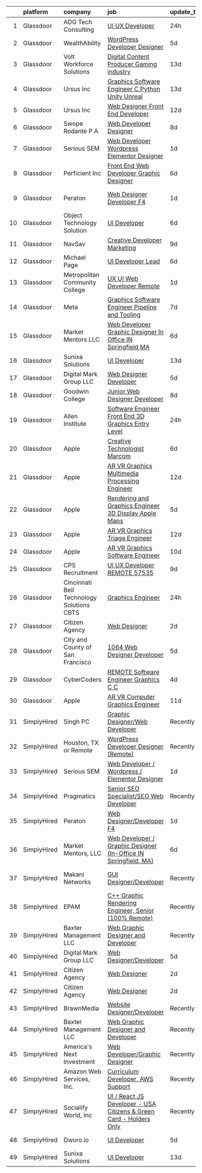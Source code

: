 

|    | platform    | company                                    | job                                                                                                                                                                                                                                                                                                                                                                                                                                                                                                                                                                                                                                                                                                                                                                                                                                                                                                                                                                                                                                                                                                                                                                                                                                                                                                                                                                                                                                                                                   | update_time   | location                 |
|---:|:------------|:-------------------------------------------|:--------------------------------------------------------------------------------------------------------------------------------------------------------------------------------------------------------------------------------------------------------------------------------------------------------------------------------------------------------------------------------------------------------------------------------------------------------------------------------------------------------------------------------------------------------------------------------------------------------------------------------------------------------------------------------------------------------------------------------------------------------------------------------------------------------------------------------------------------------------------------------------------------------------------------------------------------------------------------------------------------------------------------------------------------------------------------------------------------------------------------------------------------------------------------------------------------------------------------------------------------------------------------------------------------------------------------------------------------------------------------------------------------------------------------------------------------------------------------------------|:--------------|:-------------------------|
|  1 | Glassdoor   | ADG Tech Consulting                        | [UI UX Developer](https://www.glassdoor.com/partner/jobListing.htm?pos=122&ao=1136043&s=58&guid=000001831bf2faf998ea0a15e48a85a5&src=GD_JOB_AD&t=SR&vt=w&ea=1&cs=1_ae80e460&cb=1662621252695&jobListingId=1008123459882&jrtk=3-0-1gcdv5uphgri4801-1gcdv5uq8grhv800-0cf983c472109c0b-)                                                                                                                                                                                                                                                                                                                                                                                                                                                                                                                                                                                                                                                                                                                                                                                                                                                                                                                                                                                                                                                                                                                                                                                                 | 24h           | Remote                   |
|  2 | Glassdoor   | WealthAbility                              | [WordPress Developer   Designer](https://www.glassdoor.com/partner/jobListing.htm?pos=124&ao=1136043&s=58&guid=000001831bf2faf998ea0a15e48a85a5&src=GD_JOB_AD&t=SR&vt=w&ea=1&cs=1_abcb7858&cb=1662621252695&jobListingId=1008114828541&jrtk=3-0-1gcdv5uphgri4801-1gcdv5uq8grhv800-884eac3cb525320d-)                                                                                                                                                                                                                                                                                                                                                                                                                                                                                                                                                                                                                                                                                                                                                                                                                                                                                                                                                                                                                                                                                                                                                                                  | 5d            | Tempe, AZ                |
|  3 | Glassdoor   | Volt Workforce Solutions                   | [Digital Content Producer Gaming industry](https://www.glassdoor.com/partner/jobListing.htm?pos=113&ao=1110586&s=58&guid=000001831bf2faf998ea0a15e48a85a5&src=GD_JOB_AD&t=SR&vt=w&ea=1&cs=1_bf31c8e2&cb=1662621252694&jobListingId=1008094475593&cpc=B101C867B3EF2D75&jrtk=3-0-1gcdv5uphgri4801-1gcdv5uq8grhv800-2bce4f0595faaa95--6NYlbfkN0Dw5YS5k2p9urruc14icYN1MKKvJIN3Kd2XbyQRMSdz9Vq1-T5-D1XBTngNFaA8imZC99fAmi4yc9ZgG-uVQ87TXHMqtyGsnrztuPbyDs_72XCGulqEuxmZtrcVVjnM5_He4PP2dLJV-EXURe5RD43qkcCc3ceUlE0Ys6tHfDjVoDSGxzVvBtzsrzzhXH91cMtVmPzAahFkIglPLidTlNlAFQyaRxlZoOtS-f61dwRVtsgGjFaF-Aljz5QYME_kZoT63NWOWGraKPA5BpG0W2NrmbCR5iW4SC7Iwqrb9eQTHie_cUTaAeGM98WNeKaDnhRfuhMJLVEBs2yPL2CkWn1ncqTbvCt6CgdzfoonXiUeZ-roL-YkyrrGys24UoklZl5pJcGSDVIi56y8l096AUHz2bpFneer2eRgwbo3nnfP5cpEMJJBMUG8SWmg6DqiG33RYg6hVTVGuDkbcZvIfr46qSdrDmXlI0EOfGl4O1fz02r73k9Qh7rSXM_es0KmRNf-TRkHH3k8OLhTQDCnIdgSd06zKpSITDt4gxtFQikyPI3QorMep7LOYoMLkLgcW07HtFU_UiA5ZQ%3D%3D)                                                                                                                                                                                                                                                                                                                                                                                                                                                                                                                       | 13d           | Foothill Ranch, CA       |
|  4 | Glassdoor   | Ursus  Inc                                 | [Graphics Software Engineer   C   Python Unity Unreal](https://www.glassdoor.com/partner/jobListing.htm?pos=116&ao=1110586&s=58&guid=000001831bf2faf998ea0a15e48a85a5&src=GD_JOB_AD&t=SR&vt=w&ea=1&cs=1_3c2b935b&cb=1662621252694&jobListingId=1008094033133&cpc=334ABAF5D42DC775&jrtk=3-0-1gcdv5uphgri4801-1gcdv5uq8grhv800-a503bf67493adf7c--6NYlbfkN0CT8vBT9H5mqECx2dfLV_FONLPDKpIRssxVwtj05Tmm4rA5I0VNOPdM1oYsK66ov5ozRYF8l6lSbj2w8mnkxNtzPvq4xrxWyHAas6Dg1kdrUOgJv2YyZkHQbFM2OivhpugmqZ5om6MWAcpLRyZ6gIQlFMLi08SCGusRRvhDyvVeMX8DUUTJXmTx6nw7SsSZdq8Nt-8KK_5o4vH15EibFmTTp8ytDggw_ewlPkDrXh-xoNpk42rGPX8WrmLj9WET0I6dPhj6yNieG23cgjyuYrAZTWgA_m_BaYOpu9d7djE9YsxGZkkraPINNrJ6scFPNkbMRvgGsS-qsSSUFneYLkAQ5qWjDjR8zvg9r-eSTAiaxH5KmWtjRTFXrkE8Tn1BqkIRrEyaz29yWwzEmQPYB09daJUZZ61od8kUYjjiOiD1Ws78nArJeRWIWITuf2oHI5q0TH_sDWg5uzmCHNfg8BkolmWD5n9dqjcMWsXCdv3z2Tvckb9SlQqE4JWq8yZAKKkFiNT4FtPa96YMyz1lb_MInoO-iNP7qrRQsZP6V3F8eMyxGt-HyjdQyhbnGjN8NItSdZ4G0pCQ01xLwzSBZck4cOPd8pfU49qgvVnq9ZgR03L1FMJjH_G4eU240gOAkkEx29VbVQQjGh5dxrM4RP-N0a8ZYKf9kx2Z4GxIQqvuILWMGmHHE2w2l5Lzzm7t0rUNfwMKbVWPUCxz6kRiLsN2d7BgD0Apfswstm7iWoYALvsrWiKA9q4zntv79GRcePLMGSuQE2hQyK2uv4C15yHkiCKWcaSj9Giwk6cKLkqz4x3izzVSg-9uXKR_76jUft-bigIx9oRwz4a1oZ4WplDEb9tQ7OHW9h_KRyuCI4bm7vdxeK4pEUXRwBZxN9tr1giYJ--aepQinXrhrhuv3YKAF3Kkh1YLZ3FD-3wAMQjefpVHL1IMfeeIGfsrXEjKO05kL5lrimr7k4Q7jSdX-54qt9ScW4Kn7JdGE9g66EW65Of90i1ZS89N)                                                                       | 13d           | Redmond, WA              |
|  5 | Glassdoor   | Ursus  Inc                                 | [Web Designer   Front End Developer](https://www.glassdoor.com/partner/jobListing.htm?pos=110&ao=1110586&s=58&guid=000001831bf2faf998ea0a15e48a85a5&src=GD_JOB_AD&t=SR&vt=w&ea=1&cs=1_dfee49cf&cb=1662621252693&jobListingId=1008097361956&cpc=2CAED5C921A5F994&jrtk=3-0-1gcdv5uphgri4801-1gcdv5uq8grhv800-0ea09b14e2348c5f--6NYlbfkN0CT8vBT9H5mqECx2dfLV_FONLPDKpIRssxVwtj05Tmm4rA5I0VNOPdM1oYsK66ov5pqYS3gXk2ozh0lVEZwzGOqZs8rlCBef2uQoy630wv6aUBqB1D9vjbSnni5WCVaS2e0KhCWi_8-XMv97hUEg7H9r8pKMO8klnwzDsU9mPVyqE5wVDnTov1Pu_UnRYhnE0_Osqvwl8WORWgB_kOjxQQLPQWG-NWIcptfTftC_xvyt1c40uobZ403OrjOg5_p8zqz3cLzwrnHTjqWeFEhkd7FYyVcjiJCMFkVznphRmtkhKbL2ZU9aWVWUjChbdkFdlAiu4tIvv-tEhlvNaragy1ZQhsvGhOC5anf8D4yfIGDJbK-bmh5xwt1uscED6ao3EPCxdfHKv4RZ6Q3-m_MTe1dE6Nugv26rrW9yIa8ooHEPIgJzYTeC7TeJ6xGxEjr0Q_LC6p6H5q3S5tqAKobaBFAUOLFzaYkqfJ-VNs5eNHTfB1WsUD5ia1ZgbUK2zEd-m4ap-rwun60t1pv3xzL13onTto5C4-wxcg4cJxPfpU2b5lR1iYVrawox8zTYw37fXw0VYwgWQTts1cKl9tO45lAPRjheWyaYOoT2m21i79DwoQveFxCvZUpmICAs-hacIqdSLMkJt7kBmoQyv1xkGfv5GiWPPUTs6mBQppcDF_fxMFG5xIVEgYLmr8j780f77DGgFfsp5TXg-5RvkWWeT__FXloy2mM1eF-vYFsRlxIzjIwOe6b8QB_8jgkHXqmR1s65V4pPrfhm6QaBvCAAJ0xyhrjbggs_1uTXy0uNJpOkTCbKvDJHXpM_lEaB83VTr98TiDHX4xbxLoaWFqtoGJW4CFGPeUiJQIN58LhkDt1bCam1A0853ylqXVwukpy-0_ZIjWMto38Nqa4PKkXsgxSIXJJc0XqWUnF8wAR95HAbYpbZQ83WNWX_O4s-SSMV8FxsGrEQx2-2SI3kwJ-Cay5nG-Ru7HBTwU9UT7UopbAzzY-GSOmJuRh)                                                                                         | 12d           | Brisbane, CA             |
|  6 | Glassdoor   | Swope  Rodante P A                         | [Web Developer Designer](https://www.glassdoor.com/partner/jobListing.htm?pos=121&ao=1136043&s=58&guid=000001831bf2faf998ea0a15e48a85a5&src=GD_JOB_AD&t=SR&vt=w&ea=1&cs=1_558af6c9&cb=1662621252695&jobListingId=1008103901001&jrtk=3-0-1gcdv5uphgri4801-1gcdv5uq8grhv800-10de664c6e2df13b-)                                                                                                                                                                                                                                                                                                                                                                                                                                                                                                                                                                                                                                                                                                                                                                                                                                                                                                                                                                                                                                                                                                                                                                                          | 8d            | Tampa, FL                |
|  7 | Glassdoor   | Serious SEM                                | [Web Developer   Wordpress   Elementor Designer](https://www.glassdoor.com/partner/jobListing.htm?pos=114&ao=1136043&s=58&guid=000001831bf2faf998ea0a15e48a85a5&src=GD_JOB_AD&t=SR&vt=w&ea=1&cs=1_7bc8061b&cb=1662621252694&jobListingId=1008120875633&jrtk=3-0-1gcdv5uphgri4801-1gcdv5uq8grhv800-47c965003bdd69a0-)                                                                                                                                                                                                                                                                                                                                                                                                                                                                                                                                                                                                                                                                                                                                                                                                                                                                                                                                                                                                                                                                                                                                                                  | 1d            | Remote                   |
|  8 | Glassdoor   | Perficient  Inc                            | [Front End Web Developer Graphic Designer](https://www.glassdoor.com/partner/jobListing.htm?pos=127&ao=1136043&s=58&guid=000001831bf2faf998ea0a15e48a85a5&src=GD_JOB_AD&t=SR&vt=w&cs=1_51ac9c69&cb=1662621252695&jobListingId=1008109861772&jrtk=3-0-1gcdv5uphgri4801-1gcdv5uq8grhv800-44aef0c6333c1e32-)                                                                                                                                                                                                                                                                                                                                                                                                                                                                                                                                                                                                                                                                                                                                                                                                                                                                                                                                                                                                                                                                                                                                                                             | 6d            | Saint Louis, MO          |
|  9 | Glassdoor   | Peraton                                    | [Web Designer Developer F4](https://www.glassdoor.com/partner/jobListing.htm?pos=126&ao=1136043&s=58&guid=000001831bf2faf998ea0a15e48a85a5&src=GD_JOB_AD&t=SR&vt=w&cs=1_7135cb5e&cb=1662621252695&jobListingId=1008120923363&jrtk=3-0-1gcdv5uphgri4801-1gcdv5uq8grhv800-d5bd3d771386e28f-)                                                                                                                                                                                                                                                                                                                                                                                                                                                                                                                                                                                                                                                                                                                                                                                                                                                                                                                                                                                                                                                                                                                                                                                            | 1d            | Stennis Space Center, MS |
| 10 | Glassdoor   | Object Technology Solution                 | [UI Developer](https://www.glassdoor.com/partner/jobListing.htm?pos=119&ao=1136043&s=58&guid=000001831bf2faf998ea0a15e48a85a5&src=GD_JOB_AD&t=SR&vt=w&cs=1_1a1de7bd&cb=1662621252694&jobListingId=1008112764613&jrtk=3-0-1gcdv5uphgri4801-1gcdv5uq8grhv800-dd204f09d5632003-)                                                                                                                                                                                                                                                                                                                                                                                                                                                                                                                                                                                                                                                                                                                                                                                                                                                                                                                                                                                                                                                                                                                                                                                                         | 6d            | Remote                   |
| 11 | Glassdoor   | NavSav                                     | [Creative Developer   Marketing](https://www.glassdoor.com/partner/jobListing.htm?pos=104&ao=1110586&s=58&guid=000001831bf2faf998ea0a15e48a85a5&src=GD_JOB_AD&t=SR&vt=w&ea=1&cs=1_c5f05371&cb=1662621252692&jobListingId=1008101583321&cpc=AA718BBA0476CE1A&jrtk=3-0-1gcdv5uphgri4801-1gcdv5uq8grhv800-3ef4b27837961961--6NYlbfkN0BvAdlA35CjkOTzb4w1kkSC-vTwJamGQa4qaPCWn-0njweHi_B-CtuKQhiA94M5OE-XjNhf22KnVp00kgckhjWxzGyV97h7v8x36p5wKdZlOjwGZGaqaaH8DYNMeM34HY9t9Z5J26lOJ85UEHLGvZFDJOe_8KgJLhnklUUMm79Fgw-wQMJzYni-FeIqV5Svyi_1ZjE_mxETfR2qp4i-PiUDiAz8y9BFsxOfX0BmecMnmGFBamzhbjmqf2dPmw1l79Q2jskoL_2S0v1vj9ya7N4qk_SrxDKBo0fVoZmW7ePLDAD3GdUGszANLAbQ05GncZJuyIJlBujMr80tDbLfnk1D3xqGv9XOqrzXecChkSXAxfrhTm2kAVX0mjPvOLxhcFifW-gMMULVxDfFPMgdd6BQ7SFH9DXDzsVQu4GeD1kwsu5lrUbaArlFTc_FoiDCfxlLqe1Dh3OSUN-e7a8bbgR6E90iFW0N7UAkvOyl1O1lN3Eut2BN0GUDcvIQRjTO4o88EsRv5sEHMFOpuRdZC_SHT3xedwblprlk1iNef08Fvp8iLdOs6RT0GJryX1eC8zMhTu3jm4oYMhlKKYiOsHll1kBuQHjVy-g%3D)                                                                                                                                                                                                                                                                                                                                                                                                                                                                                                               | 9d            | Beaumont, TX             |
| 12 | Glassdoor   | Michael Page                               | [UI Developer Lead](https://www.glassdoor.com/partner/jobListing.htm?pos=117&ao=1110586&s=58&guid=000001831bf2faf998ea0a15e48a85a5&src=GD_JOB_AD&t=SR&vt=w&cs=1_590948ec&cb=1662621252694&jobListingId=1008109279657&cpc=8795CF9063CD573D&jrtk=3-0-1gcdv5uphgri4801-1gcdv5uq8grhv800-5f2f3b0b5bf98ab6--6NYlbfkN0BR3ykMnr3Vw97HK5IC0i9Uo32NXohanwqRY-CI8z69bl4xOa6Yve6w6NlWd53uNOcGYslbO7Qa9GiaDSDYRLgOq_4KuxWOMyEl6iTP4qT0-9U6Dveahk0W72vhDhEzAzGkxnsTtYyW75p0kBDnFM3gCLbyHC_iHlpOqf7tjfDnzTS4nOsd1wdXFt2U0a4FdpsraxjnwAP5LbvfuuY85ht_R93yen1-ie8MwdnZOJXP4Qi6Vr70uQAzNwHap44VJovSx1WAPO6xA9qgA9BtWH1TGwp4aMgZabnJRBUXbPcD3aReSdse1dKcoA4NVNjsWT5p42wcS9ML57APLdtLbXvEVCxcxxIpFMpvNEMvA-J_QfTuP_06R85vrrck4ibllxgMuHOkZClI5vZqte4QKoM7-X1gVm9y8K8ixV9jApwOhHXJ1huFZ4cFJx61IBd3invuGYupgEDFgeNj5dGUSQseQIkmMqSWwa6sy47CujOK2Bv-FD6QwNWr-fnXU0xO9AnNRD7aM0Esb842E0j9QJZ3dmuIxy_4UJBsv6qD0v01JKSccjIjy0nYyrbfo502dZ-YOWwP2jfUKVe2ExXRH2z9vTGFclsEsgRdTx8VcM8pUbz34gNfRIE_gEygMQJITZksB2R_-Nm-5EhBqK4urHVFzrBAffgWSkRw8D7YKPSU8uwkDg96-XKzoBmjb-tGejXjK8LzBnAr1bUEFxM0CDS5JnY7xicEhF1TcdmRYAMgXDuxhmE3n0_CdW5u2j4-BB-8ITAF8cXq1OGbCCnZdtxxqSf2AkBbK00ryDcWpMJqnyajCeuAuY1ju9eJyBsqw0_3rDMLXw6Npi0MV7XPSU8ei4EULD0JpmQooFc9B-V54ApdPZdhvaFNYGpLKAlWfSc7gTR4mKu_GkAVRCuu085ByuFIan3lcdeUgCjZ_xiQmyL4AroiUHtRM59BflEJF3G_sbeIyCMPdwpfaYZiqUCj5vQcqP0EzWqaIMOv2JBmh7x41B-EP6Te)                                                                                                               | 6d            | New York, NY             |
| 13 | Glassdoor   | Metropolitan Community College             | [UX   UI Web Developer    Remote ](https://www.glassdoor.com/partner/jobListing.htm?pos=129&ao=1136043&s=58&guid=000001831bf2faf998ea0a15e48a85a5&src=GD_JOB_AD&t=SR&vt=w&cs=1_40fc8e0a&cb=1662621252695&jobListingId=1008120799626&jrtk=3-0-1gcdv5uphgri4801-1gcdv5uq8grhv800-cc479704189e3d4f-)                                                                                                                                                                                                                                                                                                                                                                                                                                                                                                                                                                                                                                                                                                                                                                                                                                                                                                                                                                                                                                                                                                                                                                                     | 1d            | Omaha, NE                |
| 14 | Glassdoor   | Meta                                       | [Graphics Software Engineer   Pipeline and Tooling](https://www.glassdoor.com/partner/jobListing.htm?pos=103&ao=1110586&s=58&guid=000001831bf2faf998ea0a15e48a85a5&src=GD_JOB_AD&t=SR&vt=w&cs=1_27a4d989&cb=1662621252692&jobListingId=1008107989384&cpc=AF1E4A3695F490BE&jrtk=3-0-1gcdv5uphgri4801-1gcdv5uq8grhv800-ee0e87e82fc8eaa6--6NYlbfkN0DYl4UJW4r1Vl7FEn6T9F-rD9lpC-0oMJVSiWjK_MGUd8e8cHXcpv6KPyjLHZEfqkXwCrjci5IV6QrL7JzV9jLLZ77nbnTaVImrYMFdkWMvJL2c-8E8Q4CZ15329dj-MuyrGDJlP5H0RbBsrMDRyxgxHEvMrO0fEqySqT2mcxooYilKIFaeu-GJWYOp55U8N36cXzCH34TBJeHepkEtTY1yAMX95N5-TF7MIKtJiGZQLuhXF8zFd03H_41AtlopiuTwBoluQ-9CEiQB2PyNXjGPQ-W87NZ7Q__PZ6krBb0G-8UJLDzC5kIBFiY3MaxfXKUQfk6Koidc_27dkDii-V6Krssl_iD-Fuos_8cBo4pMmyQ9XkgRRH3zUI8KFXLfWSYpDFhq-DWEqerWv5SnwIbpDoab47Y24rN6KASPsT3qUVA-OVDe7dsJ6rOohkITqayuFnhWOuZf0sTaQJj02N4TC31V1R1mMwoNFLeiZJ9amUTRpss3CUrO-GDEPsWSPDsuDbTPgltfZNw1FGShM0BV3RDpYiEYEKfCVCG1pnE7ea_QWmKq13EPX9ygeCWCBDN4BTapbTAWxrEsUaXJiEyTCKXPaN8y4_sUWNgBkWzq025uH8t25wMMXr10oGTDtjSIjpbUp6BaPpyoCGhh2JfAAMWnygjE2ptU7tly6jwjfvVuyryypb8VgWKkPn6TGgwwpP3_fpxqf0jAEuqRz0RuCV3yGBtt0Wu9UJHDq1mjWnUsv6G8759NeATfZgpPv6YrgA8h7yFrs102EGX3raCpAjonwnuv-UzgqLmRQr2zPgMT1uQ2_F_pHf0sLIAj7YnVruG-xZJZVPdHur3ik_We5KYubKy1sUogCVZm5qoDGxUq1YxSXz18wI3SCrtk080B7ibb5R3WL2A9esv3HAnKq6xY7t4Cvz909WFUGjz04CatTnZZw0n0qKC44Kq4UN4nmUVe_YS_foEnHfcZH_5qw-YkBtJBmXEPbaqs5QcYrukkoS2wV0qETAfmz_zQPpkOUP3Zdi4gh43CYYv7vY3iksHxGWbZaW2_2tznluuzOdXk6n_sTqzlaz4k9JVpvjA%3D) | 7d            | Remote                   |
| 15 | Glassdoor   | Market Mentors  LLC                        | [Web Developer   Graphic Designer  In Office IN Springfield  MA ](https://www.glassdoor.com/partner/jobListing.htm?pos=101&ao=1110586&s=58&guid=000001831bf2faf998ea0a15e48a85a5&src=GD_JOB_AD&t=SR&vt=w&ea=1&cs=1_cc986db0&cb=1662621252692&jobListingId=1008111288282&cpc=38DF628828D1AE85&jrtk=3-0-1gcdv5uphgri4801-1gcdv5uq8grhv800-a69e8f9edaa7370c--6NYlbfkN0DrgQq5ECBajiuqohNCSf6c7_2Cek-sBUhiO2bmmkiCIcpzLyXLzEAo_itrRzeSh_cWpy7BT4bN57ryTfdnWo0gWGaocdBLo3L4E08-ygdD9TDyaXhHptLZmoAT3Vg8wSELq80bb9aRGRnwRMKNLwkwVsvZnKz3KHQP4Mix_zEqQZUuuLUoMaIf60fEZYRLl5GaXb0M4Y739WQ84_SNwOSk7qXwyzTIH_RJMgrOkHQOhYLXKa__rhFI_j3WnR8Pd4JveJ4pGQ6hUVGyEj3r5J-LYDs413B0jo8pp6UFUbRKFhWLiDfkqyW3qTjSkn1x5BoF9h6bvYLLWjc_QekI4RAf3iTn_iwE7mmLVnICvoHEEe-nwy4ywNrR-SWYBOIFxhdzbokneMGSGLqybq2DWU4AcUtzAa3FCqYdb-YtDJVO1p94w9raix4OyQVSz2SjeGxoTexiPVGQew2NQMnQ2CdrTgAdiWfcjkar4Gnf10Y6Q79AFmjUvjKsA15iNwDBwcLOg11WArG8mh8-OTDLI5rp)                                                                                                                                                                                                                                                                                                                                                                                                                                                                                                                                                            | 6d            | Hartford, CT             |
| 16 | Glassdoor   | Sunixa Solutions                           | [UI Developer](https://www.glassdoor.com/partner/jobListing.htm?pos=118&ao=1136043&s=58&guid=000001831bf2faf998ea0a15e48a85a5&src=GD_JOB_AD&t=SR&vt=w&ea=1&cs=1_bf94a52b&cb=1662621252694&jobListingId=1008093911276&jrtk=3-0-1gcdv5uphgri4801-1gcdv5uq8grhv800-c12d46be60d48c3b-)                                                                                                                                                                                                                                                                                                                                                                                                                                                                                                                                                                                                                                                                                                                                                                                                                                                                                                                                                                                                                                                                                                                                                                                                    | 13d           | Remote                   |
| 17 | Glassdoor   | Digital Mark Group LLC                     | [Web Designer Developer](https://www.glassdoor.com/partner/jobListing.htm?pos=123&ao=1136043&s=58&guid=000001831bf2faf998ea0a15e48a85a5&src=GD_JOB_AD&t=SR&vt=w&ea=1&cs=1_296f191f&cb=1662621252695&jobListingId=1008114370558&jrtk=3-0-1gcdv5uphgri4801-1gcdv5uq8grhv800-6828cf6de63f7dc1-)                                                                                                                                                                                                                                                                                                                                                                                                                                                                                                                                                                                                                                                                                                                                                                                                                                                                                                                                                                                                                                                                                                                                                                                          | 5d            | Beaverton, OR            |
| 18 | Glassdoor   | Goodwin College                            | [Junior Web Designer Developer](https://www.glassdoor.com/partner/jobListing.htm?pos=125&ao=1136043&s=58&guid=000001831bf2faf998ea0a15e48a85a5&src=GD_JOB_AD&t=SR&vt=w&cs=1_182a5d65&cb=1662621252695&jobListingId=1008104280295&jrtk=3-0-1gcdv5uphgri4801-1gcdv5uq8grhv800-52d292b410d12378-)                                                                                                                                                                                                                                                                                                                                                                                                                                                                                                                                                                                                                                                                                                                                                                                                                                                                                                                                                                                                                                                                                                                                                                                        | 8d            | East Hartford, CT        |
| 19 | Glassdoor   | Allen Institute                            | [Software Engineer Front End   3D Graphics  Entry Level](https://www.glassdoor.com/partner/jobListing.htm?pos=128&ao=1136043&s=58&guid=000001831bf2faf998ea0a15e48a85a5&src=GD_JOB_AD&t=SR&vt=w&ea=1&cs=1_8b8fa9b0&cb=1662621252695&jobListingId=1008124239711&jrtk=3-0-1gcdv5uphgri4801-1gcdv5uq8grhv800-569bdf05e16fe674-)                                                                                                                                                                                                                                                                                                                                                                                                                                                                                                                                                                                                                                                                                                                                                                                                                                                                                                                                                                                                                                                                                                                                                          | 24h           | Seattle, WA              |
| 20 | Glassdoor   | Apple                                      | [Creative Technologist  Marcom](https://www.glassdoor.com/partner/jobListing.htm?pos=130&ao=1136043&s=58&guid=000001831bf2faf998ea0a15e48a85a5&src=GD_JOB_AD&t=SR&vt=w&cs=1_3d24cef4&cb=1662621252695&jobListingId=1008111206952&jrtk=3-0-1gcdv5uphgri4801-1gcdv5uq8grhv800-44ee546d4a615340-)                                                                                                                                                                                                                                                                                                                                                                                                                                                                                                                                                                                                                                                                                                                                                                                                                                                                                                                                                                                                                                                                                                                                                                                        | 6d            | Cupertino, CA            |
| 21 | Glassdoor   | Apple                                      | [AR VR Graphics Multimedia Processing Engineer](https://www.glassdoor.com/partner/jobListing.htm?pos=111&ao=1110586&s=58&guid=000001831bf2faf998ea0a15e48a85a5&src=GD_JOB_AD&t=SR&vt=w&cs=1_aca0f2d5&cb=1662621252693&jobListingId=1008095803074&cpc=47CFDC01B3F81FAC&jrtk=3-0-1gcdv5uphgri4801-1gcdv5uq8grhv800-820762df30a5f3d0--6NYlbfkN0BvKrLyj5gPmtZO9T8euul8TCxuuKNOtzRJOomxnwSEodTz2Bc-sPZl1dBMH13w-jNJNgjRc6p5W8cWPk1EKFnSTFx0C_mipeYMBa_s20sucz4KKnetvaghuwMSJr40xiYITNj62QYhCW7KunMo4yzSO92eeHOAgX-15VHN-pGSTvbP3tFkZMFPOk9ViN3mT5Kt1K8ttTBC4fSSS7nsYbfgiBEl2LnFjX36agUCoOVEpdrJVqSFWnvJFOgTlkETunrNuXzm_9VXHCDD-Zi02cuA26adYqL40lEiMk_80tqX9eBZI1T1FNmqgMEucjxxoy0_OV6oAaFFdQ5kgraEC5e2BKR-CBdr6U7GMNjdYuDZoXaerRsXO-wVXlCjIx7l3_KtbUj3eepv_3WhIeieUGuLULDNGAfmQIflM7ttNL9hWGTfAlgIfNxiG24svusXBV9xkKR0sRFW-cZCABX8e4BHGZWnWC3Se128cEMyWUq5gOApep-dNg-64er_mvFslEQCEq6PeYef2hrBVOgrAyDI8otEyyWt-_WfO_3MujzdHw-8mozCHwOejohs42_nFIRqq-XEIyH8YFyrbw1D9B3eHibDSc5cneS3I2ABcBuwSqyaE1lby372o9D3ICSSb8Jqb1rqgaCyIasLLSq84kN09upO7AW1XAgXyOyxePmRUhVtS3eETyEfsKzlPZOJXrvmCleHuYda6MTwEZucelNtyzyDon6emcfY3WBeBtvMo1_E1Zu6c4XbiPTvyZLmanFQDfb-K461VsMmtJEr1hHEhfrM5OuXYTTCFXvLqNS9i4sSke88WHUWkgUmkjHaouyI83Rq-F3yTdYP9PTLFepYkawbYuvGzViDjmuTu1fmqSYUwoDD7xmv-6YmAefS4TKTFV0zbXfdJ4esoISS8mR4Yfc-m8mykFQJs7MriS5eQ3FVAdQXTtcPupuYEmHrQdGIzENERgAzYfqwmvwLWsvNxE7EQboLYsHQdRFDRe_fKw%3D%3D)                                                                                       | 12d           | Seattle, WA              |
| 22 | Glassdoor   | Apple                                      | [Rendering and Graphics Engineer   3D Display   Apple Maps](https://www.glassdoor.com/partner/jobListing.htm?pos=106&ao=1110586&s=58&guid=000001831bf2faf998ea0a15e48a85a5&src=GD_JOB_AD&t=SR&vt=w&cs=1_5eb1e97c&cb=1662621252692&jobListingId=1008115118695&cpc=8795CF9063CD573D&jrtk=3-0-1gcdv5uphgri4801-1gcdv5uq8grhv800-67ce25cf34ad9846--6NYlbfkN0BvKrLyj5gPmtZO9T8euul8TCxuuKNOtzRJOomxnwSEodTz2Bc-sPZlt2Zgji_QUXEnKj_T1Ut9FIFiKfM_lcs3PA9YMmt1GIIVfAyhKNGUPi1LVhtL59Y84IK3ZJ2UcsS2jkAW1AgJAovjXFj1aQAblWB5puC-3LxR5e54A2ZZR5kMbs6eeFhu41aTapw6OjGqFJoAnBCzrfxGcJe5s0UJlvwSk7XrBfQn1LkQWUF_B40oOKb40EPMjBykSyA0PN2Reve4WaiSUDVay2olXANzeiOuk-ZoDzK6soG7Jp9iOA7JbWjBVf3LkPtKZ6AgcEpE03ogPOc0Mz69bk8gRmNJjtPH7QORtz9KX_pBdNoOfk-JbbGzVD583R76aT8WiPdJ1MDfTQ76dhit2n1l2Ez1zh2xAyfDzMNy54cmndYBBqJ68sFQlcvXT6VtdvmwomblVN3tdKNK7R2_O0T5tNxkajzR3XHecxHb6rD3OZP1GlL6TUCq-QqY9c1W44xG2GeQWRdhUnXaE6EEoQtRcJ90Yo_wO_gntgGNrIb9FOYWWECW9OfYXWmNdeEA5UdqV94C2wSI8pXC8KEng0RjD4JZTC2dEwktIpyrGFLMaVfPDlcmpYpRtkmtQbLrdpmMHSki3D3m3uR1RpX1NwL76uPnjxAusn8mmKFq6Nrt_XWmfJclAVH98CylRTVXgBg87D1euIwQWcnRKhh9B7YCh-kRaPhPjMroBoCeXoKVRTpIGCODdjm5-f9qS-YDssRgerh2uqsoqfBm6GhnRrgXawtcgZnDLS6-SQPcNPjUshxWP3alV34MrJfa1Fuh5o8v9lpXfdJj1ObnCCeRf-EJGaIomMuWd8yG5a5NAuVgzKqXyP21scGKhQlFfZ_r3XdDGTlS4NnfrMauW-o6DtAfsOyPrczcc1KME0PZ3n7PYq1Tnv7cIMHAYFa6Hy0Xmc3uprUb41q47MzFXR_NfsjeJhmfYtw8r9B1w8EXHlaMCYjgFtO27stAzc6h)                                                                       | 5d            | Cupertino, CA            |
| 23 | Glassdoor   | Apple                                      | [AR VR Graphics Triage Engineer](https://www.glassdoor.com/partner/jobListing.htm?pos=107&ao=1110586&s=58&guid=000001831bf2faf998ea0a15e48a85a5&src=GD_JOB_AD&t=SR&vt=w&cs=1_c36402ff&cb=1662621252692&jobListingId=1008095786819&cpc=AC285F3A3ECA6BB0&jrtk=3-0-1gcdv5uphgri4801-1gcdv5uq8grhv800-ffd5bcde520c0c76--6NYlbfkN0BvKrLyj5gPmtZO9T8euul8TCxuuKNOtzRJOomxnwSEodTz2Bc-sPZlt2Zgji_QUXHcvWm4KQZi88t2WJz7atukZs_osbGvFgAUPso_IsGV3Pe4-U2gjNa-3mGNssoSjnmoQjBL9uoJ6bPnbf_c8VEXBgdGaaOOHwEQIsFS1kUdwe4khLS_5NMvQ55BzW1vfpHwzQ8Hj4FQP7dhJhp7gLBaHAYbIimhr9sm5vkK3cfgCJ7XGN81bqoErW6ebTi-YR02FQ3_8a8lxQQEPZIM_fMtAwHHCnL3zF0xEwKpRDbb5tTk4EHfND959xiI0YZcAW1_G-o1NDOYdxh21hYbyVa8rYE4kvA-EgpsGUHS_E64oEn76POvtJfDSg24rsxH3gHwyjR6AmERaobAaizLONa0Y_CS621uGggSCt397d_PPiOtskWGmnmHwNYxBjpzrQVO3-o7PhBSTHgQfIcW2o50RKEKX0EFvUmmRLd0jtZXd-0TDsDcdu_VwwWhdjURYqv-bFrH2B1TAjt4L-iL7M_gVgcGx5NyxX_9fBfCR8FB35BhWfSBSoHNhpYoSpaCIoCGP6_vDD_hvVoFSKPJaSsNi0TutEdp8oIiTNvROsFu8-V2cvZma1Qr4HfzMejuHtFfqo88rmYLSiw7COpdfqv2gdUpyRaTg94nXTgu6Qfyuy4cGtHuR7O_6d9X30UL-8Ev1GTtItPPtw3u69rGJxp9M0sv9Tg5VARvl5WEdf7y2I0Puqy3ZeU7FvQkNOI_dmVtyFhd5ZNEG1gKe9Lv7nbHfgoCRmC-tUcMOsgVWdBKhvqh6MI4ZYPDwxrPMSwEAyYRwNijZE3ZKlv0qO6gvWoQx4t-BUSDtWzST1KjqCBg_KLkEBjHGSr-RxUDCUGYE7WbZb0VyFkMBZNXMdqToxRUcEIhpyJrLpupMWnzHLANUAtiYjFeGmeWf4avBe8MEngxhZ0bWJ3Ba5qSdKlkj475)                                                                                                                                  | 12d           | Cupertino, CA            |
| 24 | Glassdoor   | Apple                                      | [AR VR Graphics Software Engineer](https://www.glassdoor.com/partner/jobListing.htm?pos=105&ao=1110586&s=58&guid=000001831bf2faf998ea0a15e48a85a5&src=GD_JOB_AD&t=SR&vt=w&cs=1_31315321&cb=1662621252692&jobListingId=1008098776181&cpc=47CFDC01B3F81FAC&jrtk=3-0-1gcdv5uphgri4801-1gcdv5uq8grhv800-9d0fe7903ee514c7--6NYlbfkN0BvKrLyj5gPmtZO9T8euul8TCxuuKNOtzRJOomxnwSEodTz2Bc-sPZl1dBMH13w-jNyHP0Om-VrHe3-IIJ1BQ7Wd1MMnjsJnjayyk_knJ5FNSt9KNU49nn3QjFo0jeMEWDGQ_UiWDbZGaqymDD-Sh3TvXRaf3wYxYRyXDd7d6LbuOAeLF1FT9VdnJ7W59zuN2YyoTKo2S_UibmLDH2z3J4eRlfXyA5yczXccV9wVmBXXEmaH8cAcNo55BlfbsWFoXy1sk0Ox3cIOzZUBgx1H-qzst646hrJob6zSiWiNQMPpyLe7LKT1vzoMdUzooIXfIOEvAFNCE8ryxeIkZESbNeLU7FNNO6jt6PHzCiOaLKZOgqhcCJ5FEJBpuWozj2lNGloBysKIwYggbjSE0qlpthMY2LlAQvYQCiRcFgJQu-7sRyiEJbKYYihRx2R4cD5lJJ9jiUxdq7QoQyVjiCrbfYBfL-VPK-2G_Ipbb3Ls2QTqv7GEMkjnsv38r90anT9_TysnQRMQm8bV3SD4os1p2wXn00Niq0zdxkPRkcxOXcf9C78YMSoGy53quSuzduqEOJMAaVuEmjUnO5hCN3KHfs4VLTbcbzQ2UZOyV1J9ChcdIMTa0vapNHQGZI5pUXRNIhnI4N5YdqXd99ZcqYmOC1UYAewthNBSO84ifJEmqRR7Bpe89BCbc-G4k_FVrKVKONZkjxP44CIJAIoRAx4LwNsSgWXmubI-pBC9m1YbM7aE4hpTJcQdyRttbfzzlvO8h_Wuh4BEL6FDY-nxySpuGL2oF-8pzi1RDXDUPapU0J5kWJe5xNHrNeWhMrmnTQgK3lmJt21xoM-adSno5UbSSM3EJi5EgpFJyut7rCG2Kz4yuSBaQ0wAnDJz-9oSJufMN6-LYE42FOeh2n-3hlHcTlHMtlbKifIJM7-WyGJ1Z2nEtZK66-QGoF99bRZgDVo1fDMyxkb74a6wx0B_P9QY6sic_cBqrwXFus%3D)                                                                                                                  | 10d           | Seattle, WA              |
| 25 | Glassdoor   | CPS Recruitment                            | [UI   UX Developer REMOTE   57535](https://www.glassdoor.com/partner/jobListing.htm?pos=109&ao=1110586&s=58&guid=000001831bf2faf998ea0a15e48a85a5&src=GD_JOB_AD&t=SR&vt=w&ea=1&cs=1_0fc56727&cb=1662621252693&jobListingId=1008101570635&cpc=FD1C1DA32C38CFA7&jrtk=3-0-1gcdv5uphgri4801-1gcdv5uq8grhv800-01ffb576e5c5bd95--6NYlbfkN0DgoHcTH3ZibdXDbE1VvvRa3XowIWs6m5qI-FjqauRle3m8kONFkUSrxT8FSUKqy7UuSwcgAQ-qkHLdceLQEfzk02YlSVwTq4RVzanUacZZQP9LGelOizyao1UJ6tCCpK5S9yLDBGeAjhshIhXNcq5zna_AleGRj1LJWwOnxP5y8C2XTmgjSqS4OSxssCmuYusMvYdLehIzvj6Ya6bwC4OsRtvpG-2eHi3GPZJA56qvBFshXdOGrP_Ol854a6onB1eAcA_D8PLqnLR5AbXXmCkEnyGF55hviNKwxcFBfQNdvL9h9HdnzOU-gpII5eztodAJEs3ocNpe_MYm2eQhM_rzlqWoohCg9hKN9HNk5aZr3HKl6nJUgpjqqJCjJT82s0HrvSE87dHUDDOQISWe3p79YLOeAZJ7e_2Lgw2JqY0MuoVBSDe0fGpaALcVEsP59wdnx6fsJIYShyn56h1WzaPbQRsvamrH2Tg%3D)                                                                                                                                                                                                                                                                                                                                                                                                                                                                                                                                                                                                                                             | 9d            | Syracuse, NY             |
| 26 | Glassdoor   | Cincinnati Bell Technology Solutions  CBTS | [Graphics Engineer](https://www.glassdoor.com/partner/jobListing.htm?pos=115&ao=1110586&s=58&guid=000001831bf2faf998ea0a15e48a85a5&src=GD_JOB_AD&t=SR&vt=w&ea=1&cs=1_ea7bcd76&cb=1662621252694&jobListingId=1008123901066&cpc=B101C867B3EF2D75&jrtk=3-0-1gcdv5uphgri4801-1gcdv5uq8grhv800-3181f19ff21e27a2--6NYlbfkN0Aic2FNJq_PpCkQ8C7f8kkQfiNvDILPGYFPhiImqsOhVE9kIE0Hm27a4PIqhs3A6nX9evFP_zLPLi_SltwsB5loGRXPPgbUAeDiFH6O_tU2vDH1woNpi_FecN2dSOmNQHVmPACsoT7ni3Z1zGEUgId9eWPt0J2wyvVctIb3laVjmbuGxAF7lMLWFSIqrPoyV_zyldtxpUqnRNY5c5A9zhGKmdhPjfUkLRN2phfrm7F--xmzVBcFlvCSOZFTwOZYVFm3ZWotpHnpc91wW25uvsTqAS5O1UnV7KK_OO1n2Hh9DB3zLPpZ4QT5BzTKBZ_bMApswLBWo4ehmA8ueFuY3FhJHX_KsiTolgigGqLt5ipYAEUA5bCMzoZGTvu2ECbOLbovxbVxB8rCKccCPAkKyyvb_q5tBknzaSOvTxoyx_mIcXwLO92MVmDMqOpKvfEHTbGyAAcaEq96lBcwintzw7ag76TTjBQbZAsRHSaSi1mhG8ii2Z7evmemX8RTDtVJQ25JF_cldv6wt9mEHshgwvlU)                                                                                                                                                                                                                                                                                                                                                                                                                                                                                                                                                                                                          | 24h           | Cincinnati, OH           |
| 27 | Glassdoor   | Citizen Agency                             | [Web Designer](https://www.glassdoor.com/partner/jobListing.htm?pos=102&ao=1110586&s=58&guid=000001831bf2faf998ea0a15e48a85a5&src=GD_JOB_AD&t=SR&vt=w&cs=1_7233b332&cb=1662621252692&jobListingId=1008119134571&cpc=3028881457C6165E&jrtk=3-0-1gcdv5uphgri4801-1gcdv5uq8grhv800-4f156e9c19c8d85f--6NYlbfkN0ABPR1SXVqYXME6Y9HwrdB1ZS5I7uEvuiZQQ23aOU9KTSUEQ2WHnjqXEbws5t88SbmeWWUnqBUweDBfv3jgPAT_yEx1ZSopAzoXYUidX5JP4RSp8v4kNbaODIRLLoaJty-UiuGsLZEyYy_sJVq48YSqx5isNJOWThO9q0_6ZNoiSCXsLaUMEgJJWn_j8pHM0yti-V9qJzwjGLchrmDQG1lUGIClPpxHD28boMjmpOoQezxip8Qzu-IROtEDlk1g_JZq3ATp6nhpZyfZDkze_mtgK-jhzLgb2zXUYdLRZhNXMShdMTV9PE5Zq6L2oNwwWhwcqQOSQqKdK19vEtab3OtiGBWw6E2u_cWINeVnSw0k8slLp0XC9MSme67MNHlw-wAnLXzjX1yzJhRWUNkKf60Ag_05Eev9fv6giSh5yma3HEKt7woONhk2CFExdA2KwZYhNHpSdU5N3pXbXfsks5h-3SjricFuRyqhNB5yVd4hd9TljOuuMtsVcf3MWsrap-0iQupJAJ8M5U34yn0EJu6Wt4GtlK9YyrnV7SaOhyxiUKY6jt8M0bJ8eDxky49XnaJA5exfJ9gl1GLIo_y-faGXEYjosHnwY1U407lxEjZW43k6A07dhcbp3OvLDhXXiKvY6-mO1Cm8CQ%3D%3D)                                                                                                                                                                                                                                                                                                                                                                                                                                                                                        | 2d            | Knoxville, TN            |
| 28 | Glassdoor   | City and County of San Francisco           | [1064   Web Designer   Developer](https://www.glassdoor.com/partner/jobListing.htm?pos=120&ao=1136043&s=58&guid=000001831bf2faf998ea0a15e48a85a5&src=GD_JOB_AD&t=SR&vt=w&cs=1_a7590a02&cb=1662621252694&jobListingId=1008115173004&jrtk=3-0-1gcdv5uphgri4801-1gcdv5uq8grhv800-74e7778822469909-)                                                                                                                                                                                                                                                                                                                                                                                                                                                                                                                                                                                                                                                                                                                                                                                                                                                                                                                                                                                                                                                                                                                                                                                      | 5d            | San Francisco, CA        |
| 29 | Glassdoor   | CyberCoders                                | [REMOTE   Software Engineer   Graphics  C    C ](https://www.glassdoor.com/partner/jobListing.htm?pos=112&ao=1110586&s=58&guid=000001831bf2faf998ea0a15e48a85a5&src=GD_JOB_AD&t=SR&vt=w&ea=1&cs=1_8b45e082&cb=1662621252693&jobListingId=1008115942068&cpc=6FC5BA77C9A4CD78&jrtk=3-0-1gcdv5uphgri4801-1gcdv5uq8grhv800-0093c8893a69f446--6NYlbfkN0CpFJQzrgRR8WqXWK1qKKEqALWJw739KlKqr2H-MSI4eoBlI4EFrmor2FYZMP3muM12-TXueB1jDQGzmb4LwTSJfdQSstoMjYTT_DFoXq-rAiMtoqWmxWXhoGmBK-vAqgsD300QCocrOYVpB47_OkZizNTLUYkKhESb1omK7-ph9KebtM52LPwTdfsqvBChZ7Rgx0YFZCu9gr_pJ7wAFO9p52lY-JxNQ_mQ4TYvgPVthTP7g7GuXA1Qi371MQm4oW5_e2LMyqWJFZuF5DmBMp6-TmyVnc7JEpKjm2mrHdlcDolipQoVDvehiGlq1lDTRXgDvsjZy6aF8Q3SPOna7lfpmvm31agLWo19QWYfnIWYy18DDHL_7L1NN1UTgFO_s-LEVFHtV4DfkYJ1443W2gNEwjNQGVPSzzhTxWru8fX0_9ujxk0FNmdCPjVlgZaHvMOGwWBa7-53k-OI2rRZQDG8WrDBe257-kXbT-pKHMT8Py6BIQy9t1fEaNhh0ZDa4ci1W1L0OMAJ7xPs7ZxqRw0wqRcEKxxCnCPn4oAqbm9KrllLRXRi2MHCxcw1bH-0PHq15agHrmjoyXHMrFMt7mBGtoTUCzxjte0Dwq4My6bijveVeShVEJk_uO9G88EM37ajQzw9RG_dIhVHDMLiWLhcUWWw745a0VksnLgx45PMBBklH1dXQfUnh_9arnb3v6FaxdNIYGmV5qW41V3IeWSKeeM3TYPvCcDyNN6UDCvbaEoa4hhZ47pK3AwUaDm14LIeUOO7gqBlvF3_SkcfyQ_yK9mu4z9KLlsYhAmM8J1f6B_DR22DGwVKhEjTc_k4UJuxrUrnyVe5pPd__pqeRGAVhID1W3CsR5PMzO9KrmtFglZOUVDgctTYzMtN9WkuDXaWW8wM3fhukfQO0BzaFs1WvJG291EcK65_mKKlXVrPIo66GImq9MYoBZpzAAsCZ9s2DPDrn1-An0O7qMeJbL89-nSiebhtAzQ%3D)                                                                                               | 4d            | Las Vegas, NV            |
| 30 | Glassdoor   | Apple                                      | [AR VR Computer Graphics Engineer](https://www.glassdoor.com/partner/jobListing.htm?pos=108&ao=1110586&s=58&guid=000001831bf2faf998ea0a15e48a85a5&src=GD_JOB_AD&t=SR&vt=w&cs=1_67352cd0&cb=1662621252692&jobListingId=1008098069652&cpc=8795CF9063CD573D&jrtk=3-0-1gcdv5uphgri4801-1gcdv5uq8grhv800-256601f75856884e--6NYlbfkN0BvKrLyj5gPmtZO9T8euul8TCxuuKNOtzRJOomxnwSEodTz2Bc-sPZlt2Zgji_QUXGPi_eKUQ2FTuk9iNvWqitSN2W_AXao0GZcHLU180_4Na-_R_os5zcof3AIB9EzXv38x8V4AjpbsodQR59e-riGJjlubzQMm8dbJfGgsijWMD8WiVwdDnsK83Wr0-tf0twCVLYVjP_S8tXUYS40PlDPf_-B4B8UJA7GVwILFSFcP3fmjVH58yVW_vSfHv0K1ee6ffRJhPtz1kNZx3IzjR1dVphIzH2HyT_Ebil4JFs5RCGbG4RKVuQoNcKfqh83U2Qkeamx1_Gb_eZ62HMw4tE9XSUuSFzukab3WVCBRvvWeCYcJLQ9sZV21OhDVyDk_hZcfpLZbeYYLDQQRoaxum9j2oWGmIEJzKJhdyiETxezmx_oQ5CnLDm8tpDQ9dKxQIomnG9t1JWrYm7-lgqi18S3pKLVXODVwahvDRngus12zYpDS2q2gwgjR4cyqZ3xa54fR_Qgitsj6mEGz_XPGpBvzLLsNDbvsfJ7HSLrzjVZyVDcfuq3ZCfsDMRwQW7p9PnL2LBOZMCxoSfKMiGaZVsUOHZik4TOLIbRaYlGlLV8-wFbJ8rBTMq8i5KdxmjwmzPU3fDj5plUHow11exUyG7h6O1tOUwQbCnbV9KBg1_AwzJg6W5k1JaZ3QbiiLoT2uMHlADWBfGvaoUnBSah9p5RWxZdLW6euCX8_IPBNcZ3klZEV_4qFy7ubd2TOqUHuj9VbrfDFmD1zSyboiEKoNr64GE530F2-I94JOJ8exoHqGxwN9fllzSp70KnOhEZRz453VdU_6X1RNkwY2qlODzZHWp3iWdmOC-BMHwqc_sDHL4dF6FwBL_syr-kiKCZcOUU11VA2uUGcfUz9har-E3uDh3uy98JqQzjvpmDJoEvlxUDb0iggscjaYkqrWxjA_vzlJ7pkOUE7ftBYGjYgsv6)                                                                                                                                | 11d           | Cupertino, CA            |
| 31 | SimplyHired | Singh PC                                   | [Graphic Designer/Web Developer](https://www.simplyhired.com/job/VrfLs9LJCEhU1rKss2wtstcenI4xJmGjeLlovG4WzRZzf0yYm5C8eA?q=graphic+developer)                                                                                                                                                                                                                                                                                                                                                                                                                                                                                                                                                                                                                                                                                                                                                                                                                                                                                                                                                                                                                                                                                                                                                                                                                                                                                                                                          | Recently      | Remote                   |
| 32 | SimplyHired | Houston, TX or Remote                      | [WordPress Developer Designer (Remote)](https://www.simplyhired.com/job/h5NIRqnG6nzwtBLlFlrT64773r4CAOGZWfW6vATD8Z8CzAc7NchDIg?q=graphic+developer)                                                                                                                                                                                                                                                                                                                                                                                                                                                                                                                                                                                                                                                                                                                                                                                                                                                                                                                                                                                                                                                                                                                                                                                                                                                                                                                                   | Recently      | The Woodlands, TX        |
| 33 | SimplyHired | Serious SEM                                | [Web Developer / Wordpress / Elementor Designer](https://www.simplyhired.com/job/aCf_9_ugq9Xy9HyGkNLILKPG6qCWF7PUYz5r9eHDEN88XxCoYc1qPA?q=graphic+developer)                                                                                                                                                                                                                                                                                                                                                                                                                                                                                                                                                                                                                                                                                                                                                                                                                                                                                                                                                                                                                                                                                                                                                                                                                                                                                                                          | 1d            | Remote                   |
| 34 | SimplyHired | Pragmatics                                 | [Senior SEO Specialist/SEO Web Developer](https://www.simplyhired.com/job/YThmy1pqQZWCN6NpVm6jm_YsyMddiBHbrB2fuFAy04LBN_GxOXbL2A?q=graphic+developer)                                                                                                                                                                                                                                                                                                                                                                                                                                                                                                                                                                                                                                                                                                                                                                                                                                                                                                                                                                                                                                                                                                                                                                                                                                                                                                                                 | Recently      | Washington, DC           |
| 35 | SimplyHired | Peraton                                    | [Web Designer/Developer F4](https://www.simplyhired.com/job/1QLi7KstwkJSPVXeJ37D_y3dNYhRM-0_AYIaYxCe4r4NdK9mTYqSDw?q=graphic+developer)                                                                                                                                                                                                                                                                                                                                                                                                                                                                                                                                                                                                                                                                                                                                                                                                                                                                                                                                                                                                                                                                                                                                                                                                                                                                                                                                               | 1d            | Stennis Space Center, MS |
| 36 | SimplyHired | Market Mentors, LLC                        | [Web Developer / Graphic Designer (In-Office IN Springfield, MA)](https://www.simplyhired.com/job/FQG5uJ1dss-sRffoAoQ2VcQRgxsuv475Wnb7F9AflVz3v4ZTdM9xDw?q=graphic+developer)                                                                                                                                                                                                                                                                                                                                                                                                                                                                                                                                                                                                                                                                                                                                                                                                                                                                                                                                                                                                                                                                                                                                                                                                                                                                                                         | 6d            | Springfield, MA          |
| 37 | SimplyHired | Makani Networks                            | [GUI Designer/Developer](https://www.simplyhired.com/job/vqCwz-7L1WiyQ3Q99E-Qq9M4YBsfkUyBVLQJ_Zdxo65ltF5kn2xkkQ?q=graphic+developer)                                                                                                                                                                                                                                                                                                                                                                                                                                                                                                                                                                                                                                                                                                                                                                                                                                                                                                                                                                                                                                                                                                                                                                                                                                                                                                                                                  | Recently      | San Francisco, CA        |
| 38 | SimplyHired | EPAM                                       | [C++ Graphic Rendering Engineer, Senior (100% Remote)](https://www.simplyhired.com/job/3tNJxgWLjwY1ZKGMjRgmLv02TGPNbYH8XZkF__ktRQg-hYEG_PW5mg?q=graphic+developer)                                                                                                                                                                                                                                                                                                                                                                                                                                                                                                                                                                                                                                                                                                                                                                                                                                                                                                                                                                                                                                                                                                                                                                                                                                                                                                                    | Recently      | United States            |
| 39 | SimplyHired | Baxter Management LLC                      | [Web Graphic Designer and Developer](https://www.simplyhired.com/job/OLBZM1dT_aJoxR290t7MaioVBXZe3xqhanlaPARj54mrrF6_0tNS4Q?q=graphic+developer)                                                                                                                                                                                                                                                                                                                                                                                                                                                                                                                                                                                                                                                                                                                                                                                                                                                                                                                                                                                                                                                                                                                                                                                                                                                                                                                                      | Recently      | Columbia, TN             |
| 40 | SimplyHired | Digital Mark Group LLC                     | [Web Designer/Developer](https://www.simplyhired.com/job/0mmgWm2oGstkfnqpIQXCpAHsNLYGeWPGzqTZr4ns37njg0HInNXubw?q=graphic+developer)                                                                                                                                                                                                                                                                                                                                                                                                                                                                                                                                                                                                                                                                                                                                                                                                                                                                                                                                                                                                                                                                                                                                                                                                                                                                                                                                                  | 5d            | Beaverton, OR            |
| 41 | SimplyHired | Citizen Agency                             | [Web Designer](https://www.simplyhired.com/job/jXk-4ZMlcHKRAxfzb4zxCVC7_5stSNpNc0TSHIDXoaMp_0TDGEoJ_Q?q=graphic+developer)                                                                                                                                                                                                                                                                                                                                                                                                                                                                                                                                                                                                                                                                                                                                                                                                                                                                                                                                                                                                                                                                                                                                                                                                                                                                                                                                                            | 2d            | Knoxville, TN            |
| 42 | SimplyHired | Citizen Agency                             | [Web Designer](https://www.simplyhired.com/job/jXk-4ZMlcHKRAxfzb4zxCVC7_5stSNpNc0TSHIDXoaMp_0TDGEoJ_Q?q=graphic+developer)                                                                                                                                                                                                                                                                                                                                                                                                                                                                                                                                                                                                                                                                                                                                                                                                                                                                                                                                                                                                                                                                                                                                                                                                                                                                                                                                                            | 2d            | Knoxville, TN            |
| 43 | SimplyHired | BrawnMedia                                 | [Website Designer/Developer](https://www.simplyhired.com/job/78BxKl1R6BpfuVu8Kpk-1cxMOjiHDgxQMPxrbQ5J7eWU9PbYxXCHNA?q=graphic+developer)                                                                                                                                                                                                                                                                                                                                                                                                                                                                                                                                                                                                                                                                                                                                                                                                                                                                                                                                                                                                                                                                                                                                                                                                                                                                                                                                              | Recently      | Albany, NY               |
| 44 | SimplyHired | Baxter Management LLC                      | [Web Graphic Designer and Developer](https://www.simplyhired.com/job/OLBZM1dT_aJoxR290t7MaioVBXZe3xqhanlaPARj54mrrF6_0tNS4Q?q=graphic+developer)                                                                                                                                                                                                                                                                                                                                                                                                                                                                                                                                                                                                                                                                                                                                                                                                                                                                                                                                                                                                                                                                                                                                                                                                                                                                                                                                      | Recently      | Columbia, TN             |
| 45 | SimplyHired | America's Next Investment                  | [Web Developer/Graphic Designer](https://www.simplyhired.com/job/QKwnvzyJ3bxiARhKlegLVhaw81y94PL1LG5kNUd4756_Fej731e07w?q=graphic+developer)                                                                                                                                                                                                                                                                                                                                                                                                                                                                                                                                                                                                                                                                                                                                                                                                                                                                                                                                                                                                                                                                                                                                                                                                                                                                                                                                          | Recently      | Woodland Hills, CA       |
| 46 | SimplyHired | Amazon Web Services, Inc.                  | [Curriculum Developer, AWS Support](https://www.simplyhired.com/job/VJ2mxpB_C3RiZ9WEdGHt_L8L7tDgh2uUlbSQc1Inzt2mb5hjGzhRXQ?q=graphic+developer)                                                                                                                                                                                                                                                                                                                                                                                                                                                                                                                                                                                                                                                                                                                                                                                                                                                                                                                                                                                                                                                                                                                                                                                                                                                                                                                                       | Recently      | Remote                   |
| 47 | SimplyHired | Socialify World, Inc                       | [UI / React JS Developer - USA Citizens & Green Card - Holders Only](https://www.simplyhired.com/job/NS7o_jBemtC2M_Tp3ZnyZrFSTRi1EAk4JqtQxnMuu4HQJvokZ2Wijw?q=graphic+developer)                                                                                                                                                                                                                                                                                                                                                                                                                                                                                                                                                                                                                                                                                                                                                                                                                                                                                                                                                                                                                                                                                                                                                                                                                                                                                                      | Recently      | San Francisco, CA        |
| 48 | SimplyHired | Dworo.io                                   | [UI Developer](https://www.simplyhired.com/job/WEX8B_2JQ_fv64EuewcAtpTMMuHQkuiMT5GbLIPDlc_wvHCmDDFkJg?q=graphic+developer)                                                                                                                                                                                                                                                                                                                                                                                                                                                                                                                                                                                                                                                                                                                                                                                                                                                                                                                                                                                                                                                                                                                                                                                                                                                                                                                                                            | 5d            | San Jose, CA             |
| 49 | SimplyHired | Sunixa Solutions                           | [UI Developer](https://www.simplyhired.com/job/hJVTJ7RaQP8LfMw2r-Z1EXc5RZy4fbJRMClg99pNPDu-7ZF-om8ezQ?q=graphic+developer)                                                                                                                                                                                                                                                                                                                                                                                                                                                                                                                                                                                                                                                                                                                                                                                                                                                                                                                                                                                                                                                                                                                                                                                                                                                                                                                                                            | 13d           | Remote                   |